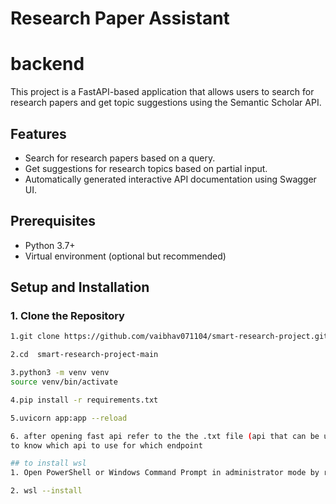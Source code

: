 # Research Paper Assistant

# backend 

This project is a FastAPI-based application that allows users to search for research papers and get topic suggestions using the Semantic Scholar API.

## Features
- Search for research papers based on a query.
- Get suggestions for research topics based on partial input.
- Automatically generated interactive API documentation using Swagger UI.

## Prerequisites
- Python 3.7+
- Virtual environment (optional but recommended)

## Setup and Installation

### 1. Clone the Repository
```bash
1.git clone https://github.com/vaibhav071104/smart-research-project.git

2.cd  smart-research-project-main

3.python3 -m venv venv
source venv/bin/activate

4.pip install -r requirements.txt

5.uvicorn app:app --reload

6. after opening fast api refer to the the .txt file (api that can be used)
to know which api to use for which endpoint  

## to install wsl 
1. Open PowerShell or Windows Command Prompt in administrator mode by right-clicking and selecting "Run as administrator"

2. wsl --install
